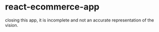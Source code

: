 # react-ecommerce-app

closing this app, it is incomplete and not an accurate representation of the vision.
 
